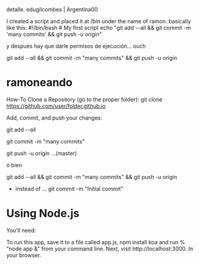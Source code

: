detalle. edugilcombes | Argentina00

I created a script and placed it at /bin under the name of ramon. basically like this:
#!/bin/bash # My first script
echo "git add --all && git commit -m 'many commits' && git push -u origin"

y después hay que darle permisos de ejecución... ouch

git add --all && git commit -m "many commits" && git push -u origin 

ramoneando
==========

How-To Clone a Repository (go to the proper folder):
git clone https://github.com/user/folder.github.io


Add, commit, and push your changes:

git add --all

git commit -m "many commits"

git push -u origin 
...(master)

ó bien

git add --all && git commit -m "many commits" && git push -u origin 



* instead of ...
git commit -m "Initial commit"



Using Node.js
=============

You'll need:

To run this app, save it to a file called app.js, npm install koa and run % "node app &" from your command line. Next, visit http://localhost:3000. In your browser.
